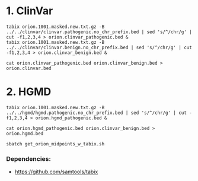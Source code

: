 # 1. ClinVar
```
tabix orion.1001.masked.new.txt.gz -B ../../clinvar/clinvar.pathogenic.no_chr_prefix.bed | sed 's/^/chr/g' | cut -f1,2,3,4 > orion.clinvar_pathogenic.bed &
tabix orion.1001.masked.new.txt.gz -B ../../clinvar/clinvar.benign.no_chr_prefix.bed | sed 's/^/chr/g' | cut -f1,2,3,4 > orion.clinvar_benign.bed &

cat orion.clinvar_pathogenic.bed orion.clinvar_benign.bed > orion.clinvar.bed
```


# 2. HGMD
```
tabix orion.1001.masked.new.txt.gz -B ../../hgmd/hgmd.pathogenic.no_chr_prefix.bed | sed 's/^/chr/g' | cut -f1,2,3,4 > orion.hgmd_pathogenic.bed &

cat orion.hgmd_pathogenic.bed orion.clinvar_benign.bed > orion.hgmd.bed
```





``` (Deprecated)
sbatch get_orion_midpoints_w_tabix.sh
```

### Dependencies:
- https://github.com/samtools/tabix

